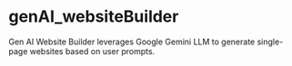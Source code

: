 # genAI_websiteBuilder
Gen AI Website Builder leverages Google Gemini LLM to generate single-page websites based on user prompts. 
